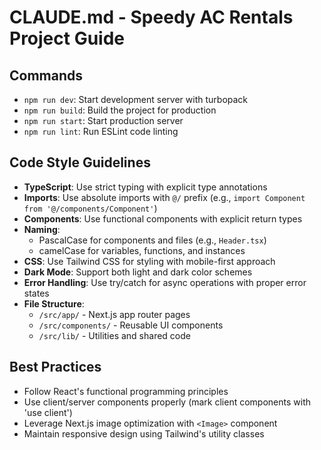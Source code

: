 # CLAUDE.md - Speedy AC Rentals Project Guide

## Commands
- `npm run dev`: Start development server with turbopack
- `npm run build`: Build the project for production
- `npm run start`: Start production server
- `npm run lint`: Run ESLint code linting

## Code Style Guidelines
- **TypeScript**: Use strict typing with explicit type annotations
- **Imports**: Use absolute imports with `@/` prefix (e.g., `import Component from '@/components/Component'`)
- **Components**: Use functional components with explicit return types
- **Naming**: 
  - PascalCase for components and files (e.g., `Header.tsx`)
  - camelCase for variables, functions, and instances
- **CSS**: Use Tailwind CSS for styling with mobile-first approach
- **Dark Mode**: Support both light and dark color schemes
- **Error Handling**: Use try/catch for async operations with proper error states
- **File Structure**:
  - `/src/app/` - Next.js app router pages
  - `/src/components/` - Reusable UI components
  - `/src/lib/` - Utilities and shared code

## Best Practices
- Follow React's functional programming principles
- Use client/server components properly (mark client components with 'use client')
- Leverage Next.js image optimization with `<Image>` component
- Maintain responsive design using Tailwind's utility classes